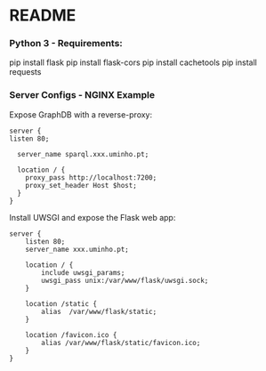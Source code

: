 # README #

### Python 3 - Requirements: ###

pip install flask
pip install flask-cors
pip install cachetools
pip install requests

### Server Configs - NGINX Example ###

Expose GraphDB with a reverse-proxy:

```
server {
listen 80;

  server_name sparql.xxx.uminho.pt;

  location / {
    proxy_pass http://localhost:7200;
    proxy_set_header Host $host;
  }
}
```

Install UWSGI and expose the Flask web app:

```
server {
    listen 80;
    server_name xxx.uminho.pt;

    location / {
        include uwsgi_params;
        uwsgi_pass unix:/var/www/flask/uwsgi.sock;
    }

    location /static {
        alias  /var/www/flask/static;
    }

    location /favicon.ico {
        alias /var/www/flask/static/favicon.ico;
    }
}
```
